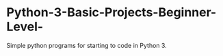 # Python-3-Basic-Projects-Beginner-Level-
Simple python programs for starting to code in  Python 3.
